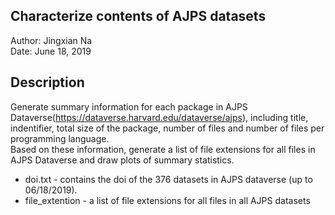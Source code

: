 ## Characterize contents of AJPS datasets
Author: Jingxian Na    
Date: June 18, 2019
## Description
Generate summary information for each package in AJPS Dataverse(https://dataverse.harvard.edu/dataverse/ajps), including title, indentifier,
total size of the package, number of files and number of files per programming language.    
Based on these information, generate a list of file extensions for all files in AJPS Dataverse and draw plots of summary statistics.
* doi.txt - contains the doi of the 376 datasets in AJPS dataverse (up to 06/18/2019).
* file_extention - a list of file extensions for all files in all AJPS datasets
